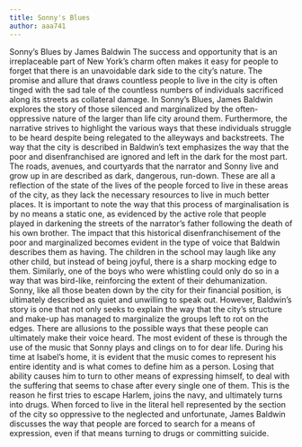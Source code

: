 ```yaml
---
title: Sonny's Blues
author: aaa741
---
```

Sonny’s Blues by James Baldwin
	The success and opportunity that is an irreplaceable part of New York’s charm often makes it easy for people to forget that there is an unavoidable dark side to the city’s nature. The promise and allure that draws countless people to live in the city is often tinged with the sad tale of the countless numbers of individuals sacrificed along its streets as collateral damage. In Sonny’s Blues, James Baldwin explores the story of those silenced and marginalized by the often-oppressive nature of the larger than life city around them. Furthermore, the narrative strives to highlight the various ways that these individuals struggle to be heard despite being relegated to the alleyways and backstreets.
	The way that the city is described in Baldwin’s text emphasizes the way that the poor and disenfranchised are ignored and left in the dark for the most part. The roads, avenues, and courtyards that the narrator and Sonny live and grow up in are described as dark, dangerous, run-down. These are all a reflection of the state of the lives of the people forced to live in these areas of the city, as they lack the necessary resources to live in much better places. It is important to note the way that this process of marginalisation is by no means a static one, as evidenced by the active role that people played in darkening the streets of the narrator’s father following the death of his own brother. The impact that this historical disenfranchisement of the poor and marginalized becomes evident in the type of voice that Baldwin describes them as having. The children in the school may laugh like any other child, but instead of being joyful, there is a sharp mocking edge to them. Similarly, one of the boys who were whistling could only do so in a way that was bird-like, reinforcing the extent of their dehumanization. Sonny, like all those beaten down by the city for their financial position, is ultimately described as quiet and unwilling to speak out.
	However, Baldwin’s story is one that not only seeks to explain the way that the city’s structure and make-up has managed to marginalize the groups left to rot on the edges. There are allusions to the possible ways that these people can ultimately make their voice heard. The most evident of these is through the use of the music that Sonny plays and clings on to for dear life. During his time at Isabel’s home, it is evident that the music comes to represent his entire identity and is what comes to define him as a person. Losing that ability causes him to turn to other means of expressing himself, to deal with the suffering that seems to chase after every single one of them. This is the reason he first tries to escape Harlem, joins the navy, and ultimately turns into drugs. When forced to live in the literal hell represented by the section of the city so oppressive to the neglected and unfortunate, James Baldwin discusses the way that people are forced to search for a means of expression, even if that means turning to drugs or committing suicide.
